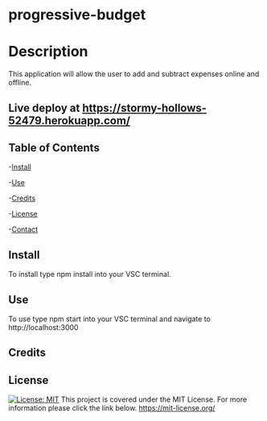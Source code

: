 # progressive-budget
# Description
This application will allow the user to add and subtract expenses online and offline.

Live deploy at https://stormy-hollows-52479.herokuapp.com/
-----------------------------
## Table of Contents

-[Install](#install)

-[Use](#use)

-[Credits](#credits)

-[License](#license)

-[Contact](#contact)
## Install
To install type npm install into your VSC terminal.
## Use
To use type npm start into your VSC terminal and navigate to http://localhost:3000
## Credits

## License
[![License: MIT](https://img.shields.io/badge/License-MIT-yellow.svg)](https://opensource.org/licenses/MIT) This project is covered under the MIT License. For more information please click the link below.
https://mit-license.org/
